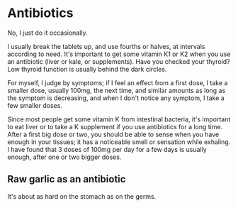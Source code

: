 # Antibiotics

No, I just do it occasionally.

I usually break the tablets up, and use fourths or halves, at intervals according to need. It's important to get some vitamin K1 or K2 when you use an antibiotic (liver or kale, or supplements). Have you checked your thyroid? Low thyroid function is usually behind the dark circles.

For myself, I judge by symptoms; if I feel an effect from a first dose, I take a smaller dose, usually 100mg, the next time, and similar amounts as long as the symptom is decreasing, and when I don't notice any symptom, I take a few smaller doses.

Since most people get some vitamin K from intestinal bacteria, it's important to eat liver or to take a K supplement if you use antibiotics for a long time. After a first big dose or two, you should be able to sense when you have enough in your tissues; it has a noticeable smell or sensation while exhaling. I have found that 3 doses of 100mg per day for a few days is usually enough, after one or two bigger doses.

## Raw garlic as an antibiotic
It's about as hard on the stomach as on the germs.
